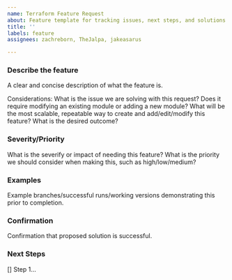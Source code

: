 ```yaml
---
name: Terraform Feature Request
about: Feature template for tracking issues, next steps, and solutions.
title: ''
labels: feature
assignees: zachreborn, TheJalpa, jakeasarus

---
```


### Describe the feature
A clear and concise description of what the feature is.

Considerations:
What is the issue we are solving with this request?
Does it require modifying an existing module or adding a new module?
What will be the most scalable, repeatable way to create and add/edit/modify this feature?
What is the desired outcome?

### Severity/Priority
What is the severify or impact of needing this feature?
What is the priority we should consider when making this, such as high/low/medium?

### Examples
Example branches/successful runs/working versions demonstrating this prior to completion.

### Confirmation
Confirmation that proposed solution is successful.

### Next Steps
[] Step 1...
